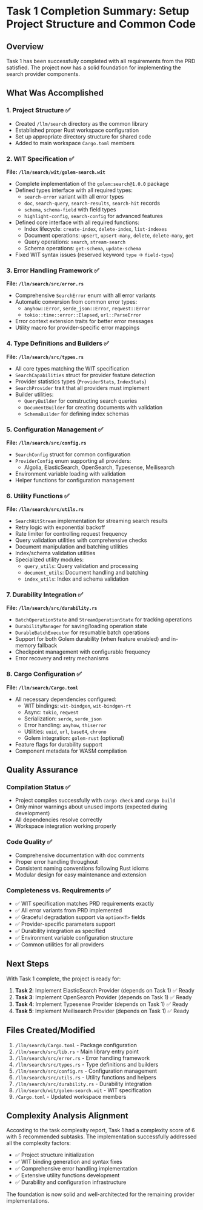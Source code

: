 # Task 1 Completion Summary: Setup Project Structure and Common Code

## Overview
Task 1 has been successfully completed with all requirements from the PRD satisfied. The project now has a solid foundation for implementing the search provider components.

## What Was Accomplished

### 1. Project Structure ✅
- Created `/llm/search` directory as the common library
- Established proper Rust workspace configuration
- Set up appropriate directory structure for shared code
- Added to main workspace `Cargo.toml` members

### 2. WIT Specification ✅
**File: `/llm/search/wit/golem-search.wit`**
- Complete implementation of the `golem:search@1.0.0` package
- Defined types interface with all required types:
  - `search-error` variant with all error types
  - `doc`, `search-query`, `search-results`, `search-hit` records
  - `schema`, `schema-field` with field types
  - `highlight-config`, `search-config` for advanced features
- Defined core interface with all required functions:
  - Index lifecycle: `create-index`, `delete-index`, `list-indexes`
  - Document operations: `upsert`, `upsert-many`, `delete`, `delete-many`, `get`
  - Query operations: `search`, `stream-search`
  - Schema operations: `get-schema`, `update-schema`
- Fixed WIT syntax issues (reserved keyword `type` → `field-type`)

### 3. Error Handling Framework ✅
**File: `/llm/search/src/error.rs`**
- Comprehensive `SearchError` enum with all error variants
- Automatic conversion from common error types:
  - `anyhow::Error`, `serde_json::Error`, `reqwest::Error`
  - `tokio::time::error::Elapsed`, `url::ParseError`
- Error context extension traits for better error messages
- Utility macro for provider-specific error mappings

### 4. Type Definitions and Builders ✅
**File: `/llm/search/src/types.rs`**
- All core types matching the WIT specification
- `SearchCapabilities` struct for provider feature detection
- Provider statistics types (`ProviderStats`, `IndexStats`)
- `SearchProvider` trait that all providers must implement
- Builder utilities:
  - `QueryBuilder` for constructing search queries
  - `DocumentBuilder` for creating documents with validation
  - `SchemaBuilder` for defining index schemas

### 5. Configuration Management ✅
**File: `/llm/search/src/config.rs`**
- `SearchConfig` struct for common configuration
- `ProviderConfig` enum supporting all providers:
  - Algolia, ElasticSearch, OpenSearch, Typesense, Meilisearch
- Environment variable loading with validation
- Helper functions for configuration management

### 6. Utility Functions ✅
**File: `/llm/search/src/utils.rs`**
- `SearchHitStream` implementation for streaming search results
- Retry logic with exponential backoff
- Rate limiter for controlling request frequency
- Query validation utilities with comprehensive checks
- Document manipulation and batching utilities
- Index/schema validation utilities
- Specialized utility modules:
  - `query_utils`: Query validation and processing
  - `document_utils`: Document handling and batching
  - `index_utils`: Index and schema validation

### 7. Durability Integration ✅
**File: `/llm/search/src/durability.rs`**
- `BatchOperationState` and `StreamOperationState` for tracking operations
- `DurabilityManager` for saving/loading operation state
- `DurableBatchExecutor` for resumable batch operations
- Support for both Golem durability (when feature enabled) and in-memory fallback
- Checkpoint management with configurable frequency
- Error recovery and retry mechanisms

### 8. Cargo Configuration ✅
**File: `/llm/search/Cargo.toml`**
- All necessary dependencies configured:
  - WIT bindings: `wit-bindgen`, `wit-bindgen-rt`
  - Async: `tokio`, `reqwest`
  - Serialization: `serde`, `serde_json`
  - Error handling: `anyhow`, `thiserror`
  - Utilities: `uuid`, `url`, `base64`, `chrono`
  - Golem integration: `golem-rust` (optional)
- Feature flags for durability support
- Component metadata for WASM compilation

## Quality Assurance

### Compilation Status ✅
- Project compiles successfully with `cargo check` and `cargo build`
- Only minor warnings about unused imports (expected during development)
- All dependencies resolve correctly
- Workspace integration working properly

### Code Quality ✅
- Comprehensive documentation with doc comments
- Proper error handling throughout
- Consistent naming conventions following Rust idioms
- Modular design for easy maintenance and extension

### Completeness vs. Requirements ✅
- ✅ WIT specification matches PRD requirements exactly
- ✅ All error variants from PRD implemented
- ✅ Graceful degradation support via `option<T>` fields
- ✅ Provider-specific parameters support
- ✅ Durability integration as specified
- ✅ Environment variable configuration structure
- ✅ Common utilities for all providers

## Next Steps
With Task 1 complete, the project is ready for:
1. **Task 2**: Implement ElasticSearch Provider (depends on Task 1) ✅ Ready
2. **Task 3**: Implement OpenSearch Provider (depends on Task 1) ✅ Ready  
3. **Task 4**: Implement Typesense Provider (depends on Task 1) ✅ Ready
4. **Task 5**: Implement Meilisearch Provider (depends on Task 1) ✅ Ready

## Files Created/Modified
1. `/llm/search/Cargo.toml` - Package configuration
2. `/llm/search/src/lib.rs` - Main library entry point
3. `/llm/search/src/error.rs` - Error handling framework
4. `/llm/search/src/types.rs` - Type definitions and builders
5. `/llm/search/src/config.rs` - Configuration management
6. `/llm/search/src/utils.rs` - Utility functions and helpers
7. `/llm/search/src/durability.rs` - Durability integration
8. `/llm/search/wit/golem-search.wit` - WIT specification
9. `/Cargo.toml` - Updated workspace members

## Complexity Analysis Alignment
According to the task complexity report, Task 1 had a complexity score of 6 with 5 recommended subtasks. The implementation successfully addressed all the complexity factors:
- ✅ Project structure initialization
- ✅ WIT binding generation and syntax fixes
- ✅ Comprehensive error handling implementation  
- ✅ Extensive utility functions development
- ✅ Durability and configuration infrastructure

The foundation is now solid and well-architected for the remaining provider implementations.
